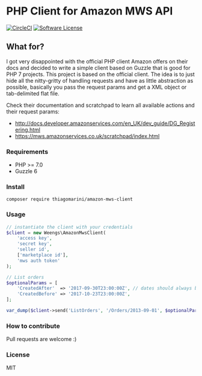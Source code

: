 # PHP Client for Amazon MWS API

[![CircleCI](https://circleci.com/gh/WeengsApp/amazon-mws-client.svg?style=svg)](https://circleci.com/gh/WeengsApp/amazon-mws-client) [![Software License](https://img.shields.io/badge/license-MIT-brightgreen.svg?style=flat-square)](LICENSE)

## What for?

I got very disappointed with the official PHP client Amazon offers on their docs and decided to write a simple client based on Guzzle that is good for PHP 7 projects.
This project is based on the official client.
The idea is to just hide all the nitty-gritty of handling requests and have as little abstraction as possible, basically you pass the request params and get a XML object or tab-delimited flat file.

Check their documentation and scratchpad to learn all available actions and their request params:
* http://docs.developer.amazonservices.com/en_UK/dev_guide/DG_Registering.html
* https://mws.amazonservices.co.uk/scratchpad/index.html
     
### Requirements

* PHP >= 7.0
* Guzzle 6

### Install
`composer require thiagomarini/amazon-mws-client`

### Usage
```php
// instantiate the client with your credentials
$client = new Weengs\AmazonMwsClient(
    'access key',
    'secret key',
    'seller id',
    ['marketplace id'],
    'mws auth token'
);

// List orders
$optionalParams = [
    'CreatedAfter'  => '2017-09-30T23:00:00Z', // dates should always be in ISO8601 format
    'CreatedBefore' => '2017-10-23T23:00:00Z',
];

var_dump($client->send('ListOrders', '/Orders/2013-09-01', $optionalParams));
```

### How to contribute

Pull requests are welcome :)

### License
MIT
